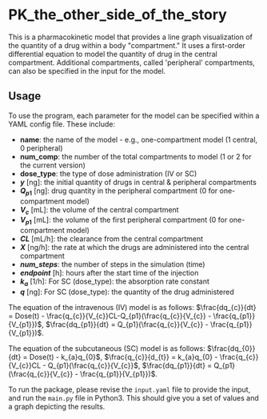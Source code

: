 # PK_the_other_side_of_the_story

This is a pharmacokinetic model that provides a line graph visualization of the quantity of a drug within a body "compartment." It uses a first-order differential equation to model the quantity of drug in the central compartment. Additional compartments, called 'peripheral' compartments, can also be specified in the input for the model.

## Usage

To use the program, each parameter for the model can be specified within a YAML config file. These include:

- **name**: the name of the model - e.g., one-compartment model (1 central, 0 peripheral)
- **num_comp**: the number of the total compartments to model (1 or 2 for the current version)
- **dose_type**: the type of dose administration (IV or SC)
- **_y_** [ng]: the initial quantity of drugs in central & peripheral compartments
- **$Q_{p1}$** [ng]: drug quantity in the peripheral compartment (0 for one-compartment model)
- **$V_c$** [mL]: the volume of the central compartment
- **$V_{p1}$** [mL]: the volume of the first peripheral compartment (0 for one-compartment model)
- **_CL_** [mL/h]: the clearance from the central compartment
- **_X_** [ng/h]: the rate at which the drugs are administered into the central compartment
- **_num_steps_**: the number of steps in the simulation (time)
- **_endpoint_** [h]: hours after the start time of the injection
- **$k_a$** [1/h]: For SC (dose_type): the absorption rate constant
- **$q$** [ng]: For SC (dose_type): the quantity of the drug administered

The equation of the intravenous (IV) model is as follows:
$\frac{dq_{c}}{dt} = Dose(t) - \frac{q_{c}}{V_{c}}CL-Q_{p1}(\frac{q_{c}}{V_{c}} - \frac{q_{p1}}{V_{p1}})$,
$\frac{dq_{p1}}{dt} = Q_{p1}(\frac{q_{c}}{V_{c}} - \frac{q_{p1}}{V_{p1}})$. 

The equation of the subcutaneous (SC) model is as follows:
$\frac{dq_{0}}{dt} = Dose(t) - k_{a}q_{0}$,
$\frac{q_{c}}{d_{t}} = k_{a}q_{0} - \frac{q_{c}}{V_{c}}CL - Q_{p1}(\frac{q_{c}}{V_{c}}$,
$\frac{dq_{p1}}{dt} = Q_{p1}(\frac{q_{c}}{V_{c}} - \frac{q_{p1}}{V_{p1}})$. 

To run the package, please revise the `input.yaml` file to provide the input, and run the `main.py` file in Python3. This should give you a set of values and a graph depicting the results.
